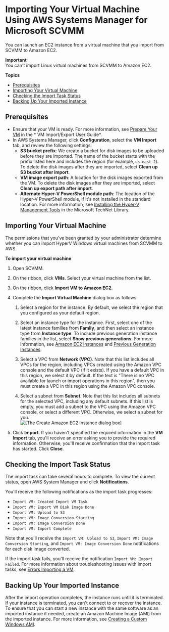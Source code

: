# Importing Your Virtual Machine Using AWS Systems Manager for Microsoft SCVMM<a name="scvmm-import-vm"></a>

You can launch an EC2 instance from a virtual machine that you import from SCVMM to Amazon EC2\.

**Important**  
You can't import Linux virtual machines from SCVMM to Amazon EC2\.

**Topics**
+ [Prerequisites](#scvmm-import-vm-prereqs)
+ [Importing Your Virtual Machine](#scvmm-importing)
+ [Checking the Import Task Status](#scvmm-import-status)
+ [Backing Up Your Imported Instance](#scvmm-backup)

## Prerequisites<a name="scvmm-import-vm-prereqs"></a>
+ Ensure that your VM is ready\. For more information, see [Prepare Your VM](http://docs.aws.amazon.com/vm-import/latest/userguide/prepare-vm-image.html) in the * VM Import/Export User Guide*\.
+ In AWS Systems Manager, click **Configuration**, select the **VM Import** tab, and review the following settings:
  + **S3 bucket prefix**: We create a bucket for disk images to be uploaded before they are imported\. The name of the bucket starts with the prefix listed here and includes the region \(for example, `us-east-2`\)\. To delete the disk images after they are imported, select **Clean up S3 bucket after import**\.
  + **VM image export path**: A location for the disk images exported from the VM\. To delete the disk images after they are imported, select **Clean up export path after import**\.
  + **Alternate Hyper\-V PowerShell module path**: The location of the Hyper\-V PowerShell module, if it's not installed in the standard location\. For more information, see [Installing the Hyper\-V Management Tools](http://technet.microsoft.com/en-us/library/dn632582.aspx#BKMK_SERVER) in the Microsoft TechNet Library\.

## Importing Your Virtual Machine<a name="scvmm-importing"></a>

The permissions that you've been granted by your administrator determine whether you can import HyperV Windows virtual machines from SCVMM to AWS\.

**To import your virtual machine**

1. Open SCVMM\.

1. On the ribbon, click **VMs**\. Select your virtual machine from the list\.

1. On the ribbon, click **Import VM to Amazon EC2**\.

1. Complete the **Import Virtual Machine** dialog box as follows:

   1. Select a region for the instance\. By default, we select the region that you configured as your default region\.

   1. Select an instance type for the instance\. First, select one of the latest instance families from **Family**, and then select an instance type from **Instance type**\. To include previous generation instance families in the list, select **Show previous generations\.** For more information, see [Amazon EC2 Instances](https://aws.amazon.com/ec2/instance-types/) and [Previous Generation Instances](https://aws.amazon.com/ec2/previous-generation/)\.

   1. Select a VPC from **Network \(VPC\)**\. Note that this list includes all VPCs for the region, including VPCs created using the Amazon VPC console and the default VPC \(if it exists\)\. If you have a default VPC in this region, we select it by default\. If the text is "There is no VPC available for launch or import operations in this region", then you must create a VPC in this region using the Amazon VPC console\.

   1. Select a subnet from **Subnet**\. Note that this list includes all subnets for the selected VPC, including any default subnets\. If this list is empty, you must add a subnet to the VPC using the Amazon VPC console, or select a different VPC\. Otherwise, we select a subnet for you\.  
![\[The Create Amazon EC2 Instance dialog box\]](http://docs.aws.amazon.com/AWSEC2/latest/WindowsGuide/images/aws_systems_manager_import.png)

1. Click **Import**\. If you haven't specified the required information in the **VM Import** tab, you'll receive an error asking you to provide the required information\. Otherwise, you'll receive confirmation that the import task has started\. Click **Close**\.

## Checking the Import Task Status<a name="scvmm-import-status"></a>

The import task can take several hours to complete\. To view the current status, open AWS System Manager and click **Notifications**\.

You'll receive the following notifications as the import task progresses:
+ `Import VM: Created Import VM Task`
+ `Import VM: Export VM Disk Image Done`
+ `Import VM: Upload to S3`
+ `Import VM: Image Conversion Starting`
+ `Import VM: Image Conversion Done`
+ `Import VM: Import Complete`

Note that you'll receive the `Import VM: Upload to S3`, `Import VM: Image Conversion Starting`, and `Import VM: Image Conversion Done` notifications for each disk image converted\.

If the import task fails, you'll receive the notification `Import VM: Import Failed`\. For more information about troubleshooting issues with import tasks, see [Errors Importing a VM](scvmm-troubleshoot.md#scvmm-import-errors)\.

## Backing Up Your Imported Instance<a name="scvmm-backup"></a>

After the import operation completes, the instance runs until it is terminated\. If your instance is terminated, you can't connect to or recover the instance\. To ensure that you can start a new instance with the same software as an imported instance if needed, create an Amazon Machine Image \(AMI\) from the imported instance\. For more information, see [Creating a Custom Windows AMI](Creating_EBSbacked_WinAMI.md)\.